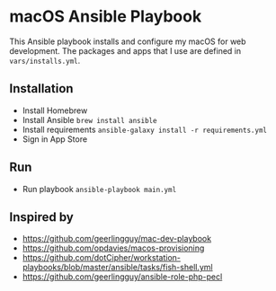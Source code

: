 # macOS Ansible Playbook

This Ansible playbook installs and configure my macOS for web development. The packages and apps that I use are defined in `vars/installs.yml`.

## Installation
- Install Homebrew
- Install Ansible `brew install ansible`
- Install requirements `ansible-galaxy install -r requirements.yml`
- Sign in App Store

## Run
- Run playbook `ansible-playbook main.yml`

## Inspired by

- https://github.com/geerlingguy/mac-dev-playbook
- https://github.com/opdavies/macos-provisioning
- https://github.com/dotCipher/workstation-playbooks/blob/master/ansible/tasks/fish-shell.yml
- https://github.com/geerlingguy/ansible-role-php-pecl
